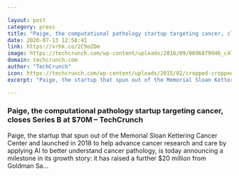 ```yaml
---

layout: post
category: press
title: "Paige, the computational pathology startup targeting cancer, closes Series B at $70M"
date: 2020-07-13 12:58:41
link: https://vrhk.co/2C9oZOm
image: https://techcrunch.com/wp-content/uploads/2016/09/8696879946_c47d0f98fa_o.jpg?w=601
domain: techcrunch.com
author: "TechCrunch"
icon: https://techcrunch.com/wp-content/uploads/2015/02/cropped-cropped-favicon-gradient.png?w=180
excerpt: "Paige, the startup that spun out of the Memorial Sloan Kettering Cancer Center and launched in 2018 to help advance cancer research and care by applying AI to better understand cancer pathology, is today announcing a milestone in its growth story: it has raised a further $20 million from Goldman Sa…"

---
```


### Paige, the computational pathology startup targeting cancer, closes Series B at $70M – TechCrunch

Paige, the startup that spun out of the Memorial Sloan Kettering Cancer Center and launched in 2018 to help advance cancer research and care by applying AI to better understand cancer pathology, is today announcing a milestone in its growth story: it has raised a further $20 million from Goldman Sa…